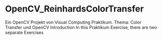 # OpenCV_ReinhardsColorTransfer
Ein OpenCV Projekt von Visual Computing Praktikum. Thema: Color Transfer und OpenCV Introduction  In this Praktikum Exercise, there are two separate Exercises
